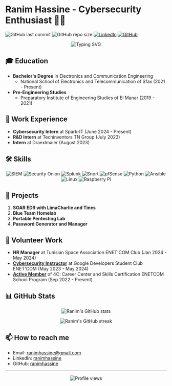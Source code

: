 # Ranim Hassine - Cybersecurity Enthusiast 👨‍💻

![GitHub last commit](https://img.shields.io/github/last-commit/ranimhassine/Resume)
![GitHub repo size](https://img.shields.io/github/repo-size/ranimhassine/Resume)
[![LinkedIn](https://img.shields.io/badge/-LinkedIn-blue?style=flat-square&logo=Linkedin&logoColor=white&link=https://www.linkedin.com/in/ranimhassine/)](https://www.linkedin.com/in/ranimhassine/)
[![GitHub](https://img.shields.io/badge/-GitHub-181717?style=flat-square&logo=github&link=https://github.com/ranimhassine)](https://github.com/ranimhassine)

<p align="center">
  <img src="https://readme-typing-svg.herokuapp.com?font=Fira+Code&pause=1000&color=2196F3&center=true&vCenter=true&width=435&lines=++++++Electronics+and+Communication+Engineer;Cybersecurity+Specialist;SIEM+Expert;Network+Security+Enthusiast" alt="Typing SVG" />
</p>

## 🎓 Education

- **Bachelor's Degree** in Electronics and Communication Engineering
  - National School of Electronics and Telecommunication of Sfax (2021 - Present)
- **Pre-Engineering Studies**
  - Preparatory Institute of Engineering Studies of El Manar (2019 - 2021)

## 💼 Work Experience

- **Cybersecurity Intern** at Spark-IT (June 2024 - Present)
- **R&D Intern** at Techinventors TN Group (July 2023)
- **Intern** at Draexlmaier (August 2023)

## 🛠 Skills

<p align="center">
  <img src="https://img.shields.io/badge/-SIEM-05122A?style=flat&logo=siem" alt="SIEM"/>
  <img src="https://img.shields.io/badge/-Security%20Onion-05122A?style=flat&logo=security" alt="Security Onion"/>
  <img src="https://img.shields.io/badge/-Splunk-05122A?style=flat&logo=splunk" alt="Splunk"/>
  <img src="https://img.shields.io/badge/-Snort-05122A?style=flat&logo=snort" alt="Snort"/>
  <img src="https://img.shields.io/badge/-pfSense-05122A?style=flat&logo=pfsense" alt="pfSense"/>
  <img src="https://img.shields.io/badge/-Python-05122A?style=flat&logo=python" alt="Python"/>
  <img src="https://img.shields.io/badge/-Ansible-05122A?style=flat&logo=ansible" alt="Ansible"/>
  <img src="https://img.shields.io/badge/-Linux-05122A?style=flat&logo=linux" alt="Linux"/>
  <img src="https://img.shields.io/badge/-Raspberry%20Pi-05122A?style=flat&logo=raspberry-pi" alt="Raspberry Pi"/>
</p>

## 🚀 Projects

1. **SOAR EDR with LimaCharlie and Tines**
2. **Blue Team Homelab**
3. **Portable Pentesting Lab**
4. **Password Generator and Manager**

## 🌟 Volunteer Work

- **HR Manager** at Tunisian Space Association ENET'COM Club (Jan 2024 - May 2024)
- [**Cybersecurity Instructor**](https://github.com/ranimhassine/My-resume/blob/main/GDSC%20Certificate%20of%20Completion%20-%20Ranim%20Hassine.pdf) at Google Developers Student Club ENET'COM (May 2023 - May 2024)
- [**Active Member**]([https://github.com/ranimhassine/My-resume/blob/main/GDSC%20Certificate%20of%20Completion%20-%20Ranim%20Hassine.pdf](https://github.com/ranimhassine/My-resume/blob/main/ipoc.jpg)) of 4C: Career Center and Skills Certification ENETCOM School Program (Sep 2022 - Present)

## 📊 GitHub Stats

<p align="center">
  <img src="https://github-readme-stats.vercel.app/api?username=ranimhassine&show_icons=true&theme=radical" alt="Ranim's GitHub stats" />
</p>

<p align="center">
  <img src="https://github-readme-streak-stats.herokuapp.com/?user=ranimhassine&theme=radical" alt="Ranim's GitHub streak" />
</p>

## 📫 How to reach me

- Email: ranimhassine@gmail.com
- LinkedIn: [ranimhassine](https://www.linkedin.com/in/ranimhassine)
- GitHub: [ranimhassine](https://github.com/ranimhassine)

---

<p align="center">
  <img src="https://komarev.com/ghpvc/?username=ranimhassine&color=blueviolet" alt="Profile views" />
</p>
